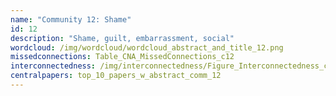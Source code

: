 ```yaml
---
name: "Community 12: Shame"
id: 12
description: "Shame, guilt, embarrassment, social"
wordcloud: /img/wordcloud/wordcloud_abstract_and_title_12.png
missedconnections: Table_CNA_MissedConnections_c12
interconnectedness: /img/interconnectedness/Figure_Interconnectedness_c12.png
centralpapers: top_10_papers_w_abstract_comm_12
---
```

